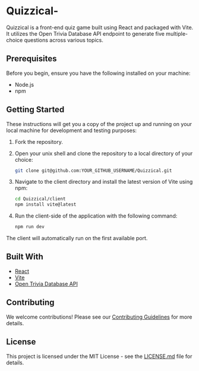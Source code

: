 # Quizzical-


Quizzical is a front-end quiz game built using React and packaged with Vite. It utilizes the Open Trivia Database API endpoint to generate five multiple-choice questions across various topics.

## Prerequisites

Before you begin, ensure you have the following installed on your machine:

- Node.js
- npm

## Getting Started

These instructions will get you a copy of the project up and running on your local machine for development and testing purposes:

1. Fork the repository.

2. Open your unix shell and clone the repository to a local directory of your choice:

    ```bash
    git clone git@github.com:YOUR_GITHUB_USERNAME/Quizzical.git
    ```

3. Navigate to the client directory and install the latest version of Vite using npm:

    ```bash
    cd Quizzical/client
    npm install vite@latest
    ```

4. Run the client-side of the application with the following command:

    ```bash
    npm run dev
    ```
The client will automatically run on the first available port.

## Built With

- [React](https://reactjs.org/)
- [Vite](https://vitejs.dev/)
- [Open Trivia Database API](https://opentdb.com/api.php?amount=5&type=multiple)

## Contributing

We welcome contributions! Please see our [Contributing Guidelines](CONTRIBUTING.md) for more details.

## License

This project is licensed under the MIT License - see the [LICENSE.md](LICENSE.md) file for details.
